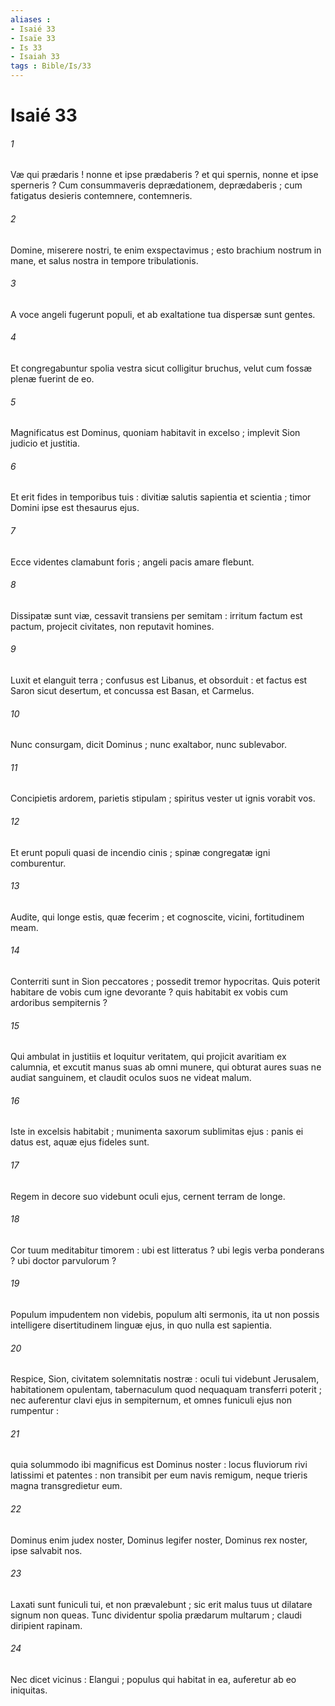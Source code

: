 ```yaml
---
aliases : 
- Isaié 33
- Isaïe 33
- Is 33
- Isaiah 33
tags : Bible/Is/33
---
```


# Isaié 33

###### 1
Væ qui prædaris ! nonne et ipse prædaberis ? et qui spernis, nonne et ipse sperneris ? Cum consummaveris deprædationem, deprædaberis ; cum fatigatus desieris contemnere, contemneris.
###### 2
Domine, miserere nostri, te enim exspectavimus ; esto brachium nostrum in mane, et salus nostra in tempore tribulationis.
###### 3
A voce angeli fugerunt populi, et ab exaltatione tua dispersæ sunt gentes.
###### 4
Et congregabuntur spolia vestra sicut colligitur bruchus, velut cum fossæ plenæ fuerint de eo.
###### 5
Magnificatus est Dominus, quoniam habitavit in excelso ; implevit Sion judicio et justitia.
###### 6
Et erit fides in temporibus tuis : divitiæ salutis sapientia et scientia ; timor Domini ipse est thesaurus ejus.
###### 7
Ecce videntes clamabunt foris ; angeli pacis amare flebunt.
###### 8
Dissipatæ sunt viæ, cessavit transiens per semitam : irritum factum est pactum, projecit civitates, non reputavit homines.
###### 9
Luxit et elanguit terra ; confusus est Libanus, et obsorduit : et factus est Saron sicut desertum, et concussa est Basan, et Carmelus.
###### 10
Nunc consurgam, dicit Dominus ; nunc exaltabor, nunc sublevabor.
###### 11
Concipietis ardorem, parietis stipulam ; spiritus vester ut ignis vorabit vos.
###### 12
Et erunt populi quasi de incendio cinis ; spinæ congregatæ igni comburentur.
###### 13
Audite, qui longe estis, quæ fecerim ; et cognoscite, vicini, fortitudinem meam.
###### 14
Conterriti sunt in Sion peccatores ; possedit tremor hypocritas. Quis poterit habitare de vobis cum igne devorante ? quis habitabit ex vobis cum ardoribus sempiternis ?
###### 15
Qui ambulat in justitiis et loquitur veritatem, qui projicit avaritiam ex calumnia, et excutit manus suas ab omni munere, qui obturat aures suas ne audiat sanguinem, et claudit oculos suos ne videat malum.
###### 16
Iste in excelsis habitabit ; munimenta saxorum sublimitas ejus : panis ei datus est, aquæ ejus fideles sunt.
###### 17
Regem in decore suo videbunt oculi ejus, cernent terram de longe.
###### 18
Cor tuum meditabitur timorem : ubi est litteratus ? ubi legis verba ponderans ? ubi doctor parvulorum ?
###### 19
Populum impudentem non videbis, populum alti sermonis, ita ut non possis intelligere disertitudinem linguæ ejus, in quo nulla est sapientia.
###### 20
Respice, Sion, civitatem solemnitatis nostræ : oculi tui videbunt Jerusalem, habitationem opulentam, tabernaculum quod nequaquam transferri poterit ; nec auferentur clavi ejus in sempiternum, et omnes funiculi ejus non rumpentur :
###### 21
quia solummodo ibi magnificus est Dominus noster : locus fluviorum rivi latissimi et patentes : non transibit per eum navis remigum, neque trieris magna transgredietur eum.
###### 22
Dominus enim judex noster, Dominus legifer noster, Dominus rex noster, ipse salvabit nos.
###### 23
Laxati sunt funiculi tui, et non prævalebunt ; sic erit malus tuus ut dilatare signum non queas. Tunc dividentur spolia prædarum multarum ; claudi diripient rapinam.
###### 24
Nec dicet vicinus : Elangui ; populus qui habitat in ea, auferetur ab eo iniquitas.
